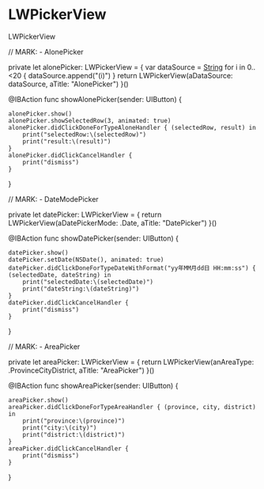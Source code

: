 # LWPickerView
LWPickerView

// MARK: - AlonePicker

private let alonePicker: LWPickerView = {
    var dataSource = [String]()
    for i in 0..<20 {
        dataSource.append("\(i)")
    }
    return LWPickerView(aDataSource: dataSource, aTitle: "AlonePicker")
}()

@IBAction func showAlonePicker(sender: UIButton) {

    alonePicker.show()
    alonePicker.showSelectedRow(3, animated: true)
    alonePicker.didClickDoneForTypeAloneHandler { (selectedRow, result) in
        print("selectedRow:\(selectedRow)")
        print("result:\(result)")
    }
    alonePicker.didClickCancelHandler { 
        print("dismiss")
    }
}


// MARK: - DateModePicker

private let datePicker: LWPickerView = {
    return LWPickerView(aDatePickerMode: .Date, aTitle: "DatePicker")
}()

@IBAction func showDatePicker(sender: UIButton) {

    datePicker.show()
    datePicker.setDate(NSDate(), animated: true)
    datePicker.didClickDoneForTypeDateWithFormat("yy年MM月dd日 HH:mm:ss") { (selectedDate, dateString) in
        print("selectedDate:\(selectedDate)")
        print("dateString:\(dateString)")
    }
    datePicker.didClickCancelHandler {
        print("dismiss")
    }
}


// MARK: - AreaPicker

private let areaPicker: LWPickerView = {
    return LWPickerView(anAreaType: .ProvinceCityDistrict, aTitle: "AreaPicker")
}()

@IBAction func showAreaPicker(sender: UIButton) {

    areaPicker.show()
    areaPicker.didClickDoneForTypeAreaHandler { (province, city, district) in
        print("province:\(province)")
        print("city:\(city)")
        print("district:\(district)")
    }
    areaPicker.didClickCancelHandler {
        print("dismiss")
    }
}


